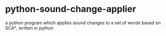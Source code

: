 # python-sound-change-applier
a python program which applies sound changes to a set of words based on SCA², written in python
